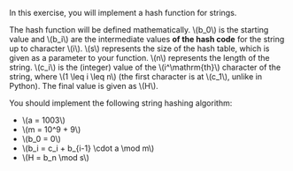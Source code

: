 In this exercise, you will implement a hash function for strings.

The hash function will be defined mathematically.
\\(b_0\\) is the starting value and \\(b_i\\) are the intermediate values **of the hash code** for the string up to character \\(i\\).
\\(s\\) represents the size of the hash table, which is given as a parameter to your function.
\\(n\\) represents the length of the string.
\\(c_i\\) is the (integer) value of the \\(i^\mathrm{th}\\) character of the string, where \\(1 \leq i \leq n\\) (the first character is at \\(c_1\\), unlike in Python).
The final value is given as \\(H\\).

You should implement the following string hashing algorithm:

- \\(a = 1003\\)
- \\(m = 10^9 + 9\\)
- \\(b_0 = 0\\)
- \\(b_i = c_i + b_{i-1} \cdot a \mod m\\)
- \\(H = b_n \mod s\\)
